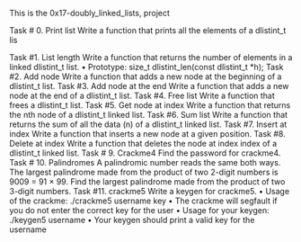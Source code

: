 This is the 0x17-doubly_linked_lists, project

Task # 0. Print list
Write a function that prints all the elements of a dlistint_t lis

Task #1. List length
Write a function that returns the number of elements in a linked dlistint_t list.
•	Prototype: size_t dlistint_len(const dlistint_t *h);
Task #2. Add node 
Write a function that adds a new node at the beginning of a dlistint_t list.
Task #3.   Add node at the end
 Write a function that adds a new node at the end of a dlistint_t list.
Task #4. Free list
Write a function that frees a dlistint_t list.
Task #5. Get node at index
Write a function that returns the nth node of a dlistint_t linked list.
Task #6. Sum list
Write a function that returns the sum of all the data (n) of a dlistint_t linked list.
Task #7.  Insert at index
Write a function that inserts a new node at a given position.
Task #8. Delete at index
Write a function that deletes the node at index index of a dlistint_t linked list.
Task # 9. Crackme4
Find the password for crackme4.
Task # 10. Palindromes
A palindromic number reads the same both ways. The largest palindrome made from the product of two 2-digit numbers is 9009 = 91 × 99.
Find the largest palindrome made from the product of two 3-digit numbers.
Task #11. crackme5
Write a keygen for crackme5.
•	Usage of the crackme: ./crackme5 username key
•	The crackme will segfault if you do not enter the correct key for the user
•	Usage for your keygen: ./keygen5 username
•	Your keygen should print a valid key for the username

